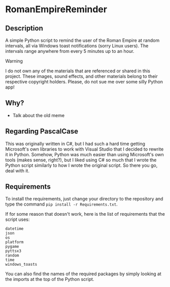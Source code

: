 # RomanEmpireReminder

## Description

A simple Python script to remind the user of the Roman Empire at random intervals, all via Windows toast notifications (sorry Linux users). The intervals range anywhere from every 5 minutes up to an hour. 

> [!WARNING]
> I do not own any of the materials that are referenced or shared in this project. These images, sound effects, and other materials belong to their respective copyright holders. Please, do not sue me over some silly Python app!

## Why?

- Talk about the old meme

## Regarding PascalCase

This was originally written in C#, but I had such a hard time getting Microsoft's own libraries to work with Visual Studio that I decided to rewrite it in Python. Somehow, Python was much easier than using Microsoft's own tools (makes sense, right?), but I liked using C# so much that I wrote the Python script similarly to how I wrote the original script. So there you go, deal with it.

## Requirements

To install the requirements, just change your directory to the repository and type the command ```pip install -r Requirements.txt```.

If for some reason that doesn't work, here is the list of requirements that the script uses:

```
datetime
json
os
platform
pygame
pyttsx3
random
time
windows_toasts
```

You can also find the names of the required packages by simply looking at the imports at the top of the Python script.